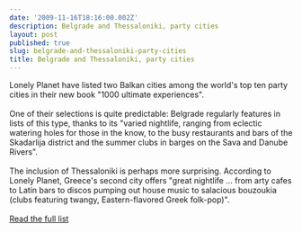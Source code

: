 ```yaml
---
date: '2009-11-16T18:16:00.002Z'
description: Belgrade and Thessaloniki, party cities
layout: post
published: true
slug: belgrade-and-thessaloniki-party-cities
title: Belgrade and Thessaloniki, party cities
---
```


Lonely Planet have listed two Balkan cities among the world's top ten party cities in their new book "1000 ultimate experiences".<br /><br />One of their selections is quite predictable: Belgrade regularly features in lists of this type, thanks to its "varied nightlife, ranging from eclectic watering holes for those in the know, to the busy restaurants and bars of the Skadarlija district and the summer clubs in barges on the Sava and Danube Rivers". <br /><br />The inclusion of Thessaloniki is perhaps more surprising. According to Lonely Planet, Greece's second city offers "great nightlife ... from arty cafes to Latin bars to discos pumping out house music to salacious bouzoukia (clubs featuring twangy, Eastern-flavored Greek folk-pop)".<br /><br /><a href="http://www.reuters.com/article/lifestyleMolt/idUSTRE5AC0NE20091113?pageNumber=2&amp;virtualBrandChannel=10522&amp;sp=true">Read the full list</a><br /><br />